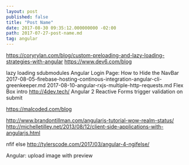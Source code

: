 ```yaml
---
layout: post
published: false
title: "Post Name"
date: 2017-08-30 09:35:12.000000000 -02:00
path: 2017-07-27-post-name.md
tag: angular
---
```


https://coryrylan.com/blog/custom-preloading-and-lazy-loading-strategies-with-angular
https://www.dev6.com/blog

lazy loading sdubmodules
Angular Login Page: How to Hide the NavBar
2017-08-05-firebase-hosting-continous-integration-angular-cli-greenkeeper.md
2017-08-10-angular-rxjs-multiple-http-requests.md
Flex Box intro
http://4dev.tech/
Angular 2 Reactive Forms trigger validation on submit

https://malcoded.com/blog

http://www.brandontillman.com/angularjs-tutorial-wow-realm-status/
http://michelletilley.net/2013/08/12/client-side-applications-with-angularjs.html

nfif else
http://tylerscode.com/2017/03/angular-4-ngifelse/

Angular: upload image with preview

